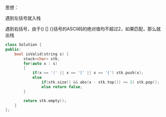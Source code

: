 思想：

遇到左括号就入栈

遇到右括号，由于() [] {}括号的ASCII码的绝对值均不超过2，如果匹配，那么就出栈

```c++
class Solution {
public:
    bool isValid(string s) {
        stack<char> stk;
        for(auto x : s)
        {
            if(x == '(' || x == '[' || x == '{') stk.push(x);
            else 
                if(stk.size() && abs(x - stk.top()) <= 2) stk.pop();
                else return false;
        }

        return stk.empty();
    }
};
```

